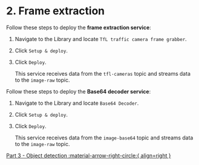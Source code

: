 # 2. Frame extraction

Follow these steps to deploy the **frame extraction service**:

1.  Navigate to the Library and locate `TfL traffic camera frame grabber`.

2.  Click `Setup & deploy`.

3.  Click `Deploy`.

    This service receives data from the `tfl-cameras` topic and streams data to the `image-raw` topic.

Follow these steps to deploy the **Base64 decoder service**:

1.  Navigate to the Library and locate `Base64 Decoder`.

2.  Click `Setup & deploy`.

3.  Click `Deploy`.

    This service receives data from the `image-base64` topic and streams data to the `image-raw` topic.

[Part 3 - Object detection :material-arrow-right-circle:{ align=right }](objection-detection.md)
